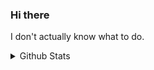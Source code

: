 ### Hi there
I don't actually know what to do.
<!--
**imsuck/imsuck** is a ✨ _special_ ✨ repository because its `README.md` (this file) appears on your GitHub profile.

Here are some ideas to get you started:

- 🔭 I’m currently working on ...
- 🌱 I’m currently learning ...
- 👯 I’m looking to collaborate on ...
- 🤔 I’m looking for help with ...
- 💬 Ask me about ...
- 📫 How to reach me: ...
- 😄 Pronouns: ...
- ⚡ Fun fact: ...
-->

<details><summary>Github Stats</summary>
  <p>
    <img src="https://github-readme-stats.vercel.app/api?username=imsuck&title_color=7DCFFF&text_color=C0CAF5&icon_color=7DCFFF&bg_color=50,272B3F,131520&hide_border=true&show_icons=true&include_all_commits=true">
  </p>
  <p>
    <img src="https://github-readme-stats.vercel.app/api/top-langs/?username=imsuck&layout=compact&title_color=C0CAF5&text_color=C0CAF5&bg_color=50,272B3F,131520&hide_border=true&count_private=true"
  </p>
</details>
